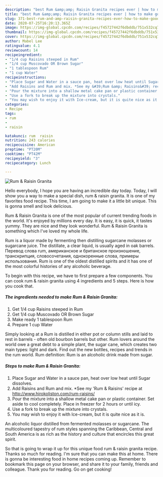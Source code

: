 ```yaml
---
description: "best Rum &amp;amp; Raisin Granita recipes ever | how to make good Rum &amp;amp; Raisin Granita"
title: "best Rum &amp;amp; Raisin Granita recipes ever | how to make good Rum &amp;amp; Raisin Granita"
slug: 371-best-rum-and-amp-raisin-granita-recipes-ever-how-to-make-good-rum-and-amp-raisin-granita
date: 2020-07-25T16:20:13.365Z
image: https://img-global.cpcdn.com/recipes/f45727442f6dbddb/751x532cq70/rum-raisin-granita-recipe-main-photo.jpg
thumbnail: https://img-global.cpcdn.com/recipes/f45727442f6dbddb/751x532cq70/rum-raisin-granita-recipe-main-photo.jpg
cover: https://img-global.cpcdn.com/recipes/f45727442f6dbddb/751x532cq70/rum-raisin-granita-recipe-main-photo.jpg
author: Mabel Lee
ratingvalue: 4.1
reviewcount: 14
recipeingredient:
- "1/4 cup Raisins steeped in Rum"
- "1/4 cup Muscovado OR Brown Sugar"
- "1 tablespoon Rum"
- "1 cup Water"
recipeinstructions:
- "Place Sugar and Water in a sauce pan, heat over low heat until Sugar dissolves."
- "Add Raisins and Rum and mix. *See my &#39;Rum &amp; Raisins&#39; recipe at http://www.hirokoliston.com/rum-raisins/"
- "Pour the mixture into a shallow metal cake pan or plastic container. Set aside to cool completely. Place in freezer for 2 hours or until icy."
- "Use a fork to break up the mixture into crystals."
- "You may wish to enjoy it with Ice-cream, but it is quite nice as it is."
categories:
- Recipe
tags:
- rum
- 
- raisin

katakunci: rum  raisin 
nutrition: 243 calories
recipecuisine: American
preptime: "PT20M"
cooktime: "PT42M"
recipeyield: "3"
recipecategory: Lunch

---
```



![Rum &amp; Raisin Granita](https://img-global.cpcdn.com/recipes/f45727442f6dbddb/751x532cq70/rum-raisin-granita-recipe-main-photo.jpg)

Hello everybody, I hope you are having an incredible day today. Today, I will show you a way to make a special dish, rum &amp; raisin granita. It is one of my favorites food recipe. This time, I am going to make it a little bit unique. This is gonna smell and look delicious.

Rum &amp; Raisin Granita is one of the most popular of current trending foods in the world. It's enjoyed by millions every day. It is easy, it is quick, it tastes yummy. They are nice and they look wonderful. Rum &amp; Raisin Granita is something which I've loved my whole life.

Rum is a liquor made by fermenting then distilling sugarcane molasses or sugarcane juice. The distillate, a clear liquid, is usually aged in oak barrels. Перевод слова rum, американское и британское произношение, транскрипция, словосочетания, однокоренные слова, примеры использования. Rum is one of the oldest distilled spirits and it has one of the most colorful histories of any alcoholic beverage.


To begin with this recipe, we have to first prepare a few components. You can cook rum &amp; raisin granita using 4 ingredients and 5 steps. Here is how you cook that.

<!--inarticleads1-->

##### The ingredients needed to make Rum &amp; Raisin Granita:

1. Get 1/4 cup Raisins steeped in Rum
1. Get 1/4 cup Muscovado OR Brown Sugar
1. Make ready 1 tablespoon Rum
1. Prepare 1 cup Water


Simply looking at a Rum is distilled in either pot or column stills and laid to rest in barrels - often old bourbon barrels but other. Rum lovers around the world owe a great debt to a simple plant, the sugar cane, which creates two main types: light and dark. Find out the new bottles, recipes and trends in the rum world. Rum definition: Rum is an alcoholic drink made from sugar. 

<!--inarticleads2-->

##### Steps to make Rum &amp; Raisin Granita:

1. Place Sugar and Water in a sauce pan, heat over low heat until Sugar dissolves.
1. Add Raisins and Rum and mix. *See my &#39;Rum &amp; Raisins&#39; recipe at http://www.hirokoliston.com/rum-raisins/
1. Pour the mixture into a shallow metal cake pan or plastic container. Set aside to cool completely. Place in freezer for 2 hours or until icy.
1. Use a fork to break up the mixture into crystals.
1. You may wish to enjoy it with Ice-cream, but it is quite nice as it is.


An alcoholic liquor distilled from fermented molasses or sugarcane. The multicoloured tapestry of rum styles spanning the Caribbean, Central and South America is as rich as the history and culture that encircles this great spirit. 

So that is going to wrap it up for this unique food rum &amp; raisin granita recipe. Thanks so much for reading. I'm sure that you can make this at home. There is gonna be interesting food in home recipes coming up. Remember to bookmark this page on your browser, and share it to your family, friends and colleague. Thank you for reading. Go on get cooking!
